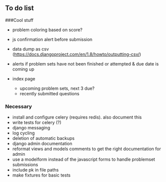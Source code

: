 ## To do list

###Cool stuff
* problem coloring based on score?
* js confirmation alert before submission
* data dump as csv (https://docs.djangoproject.com/en/1.8/howto/outputting-csv/)
* alerts if problem sets have not been finished or attempted & due date is coming up

* index page 
  * upcoming problem sets, next 3 due?
  * recently submitted questions


### Necessary
  * install and configure celery (requires redis). also document this
  * write tests for celery (?)
  * django messaging
  * log cycling
  * deletion of automatic backups
  * django admin documentation
  * reformat views and models comments to get the right documentation for admin
  * use a modelform instead of the javascript forms to handle problemset submissions
  * include pk in file paths
  * make fixtures for basic tests
  
